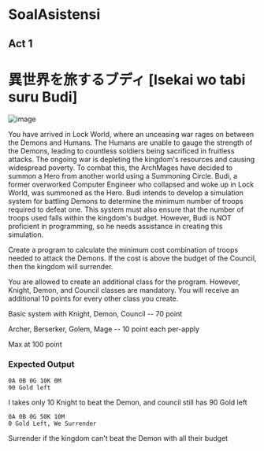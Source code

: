 # SoalAsistensi

## Act 1
# 異世界を旅するブディ [Isekai wo tabi suru Budi]
![image](https://user-images.githubusercontent.com/82663653/233086533-49d3e731-7bff-440b-a0b2-4f4cf6713189.png)

You have arrived in Lock World, where an unceasing war rages on between the Demons and Humans. The Humans are unable to gauge the strength of the Demons, leading to countless soldiers being sacrificed in fruitless attacks. The ongoing war is depleting the kingdom's resources and causing widespread poverty. To combat this, the ArchMages have decided to summon a Hero from another world using a Summoning Circle. Budi, a former overworked Computer Engineer who collapsed and woke up in Lock World, was summoned as the Hero. Budi intends to develop a simulation system for battling Demons to determine the minimum number of troops required to defeat one. This system must also ensure that the number of troops used falls within the kingdom's budget. However, Budi is NOT proficient in programming, so he needs assistance in creating this simulation.

Create a program to calculate the minimum cost combination of troops needed to attack the Demons. If the cost is above the budget of the Council, then the kingdom will surrender.

You are allowed to create an additional class for the program. However, Knight, Demon, and Council classes are mandatory. You will receive an additional 10 points for every other class you create.

Basic system with Knight, Demon, Council -- 70 point

Archer, Berserker, Golem, Mage -- 10 point each per-apply

Max at 100 point

### Expected Output
```
0A 0B 0G 10K 0M
90 Gold left
```
I takes only 10 Knight to beat the Demon, and council still has 90 Gold left
```
0A 0B 0G 50K 10M
0 Gold Left, We Surrender
```
Surrender if the kingdom can't beat the Demon with all their budget
